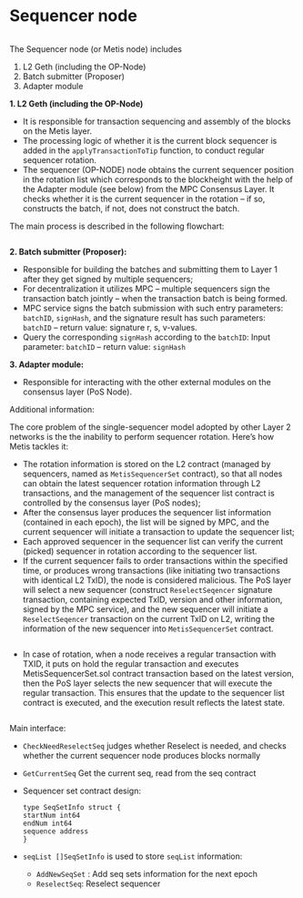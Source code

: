 # Sequencer node

<figure><img src="https://lh7-us.googleusercontent.com/Oe1xh9x7bWa3LdSdenHA7eIJUAPqaU84qzvYto0IiGu8zklRCdgjyJfwF_jNPY6a2EKielrqi50xheFrTB5JQWB_8O0YVqpF8172XXF5LpVyZaZxZm9zScfDS41FKTZlT5XBRKBNsBH5MhI6561zkA3jrUcJEBel_-tlu5IjSoOd1Y1CFyBLJz5PhCNa0g" alt=""><figcaption></figcaption></figure>

The Sequencer node (or Metis node) includes&#x20;

1. L2 Geth (including the OP-Node)
2. Batch submitter (Proposer)
3. Adapter module

**1. L2 Geth (including the OP-Node)**

* It is responsible for transaction sequencing and assembly of the blocks on the Metis layer.
* The processing logic of whether it is the current block sequencer is added in the `applyTransactionToTip` function, to conduct regular sequencer rotation.
* The sequencer (OP-NODE) node obtains the current sequencer position in the rotation list which corresponds to the blockheight with the help of the Adapter module (see below) from the MPC Consensus Layer. It checks whether it is the current sequencer in the rotation –  if so, constructs the batch, if not, does not construct the batch.

The main process is described in the following flowchart:

<figure><img src="https://lh7-us.googleusercontent.com/61XgsYnVIF-XuvcZKlvnK8xT6Zcyy2edqk9Z2qbcSu_zYRVRUIhMOJd47dSFGM5954Ub0vFbktsTbvPGKouCxo18NqdHtjIn01rVDdZfb18DEkD0dStFuhbp6i3n8E-Z_JeEu4lfMuF3meruotmysNC6Y2G3qhI7f3FcVWdsRwAToqYuXLBiqxKLe0owtg" alt=""><figcaption></figcaption></figure>

**2. Batch submitter (Proposer):**

* Responsible for building the batches and submitting them to Layer 1 after they get signed by multiple sequencers;
* For decentralization it utilizes MPC – multiple sequencers sign the transaction batch jointly – when the transaction batch is being formed.
* MPC service signs the batch submission with such entry parameters: `batchID`, `signHash`, and the signature result has such parameters: `batchID` – return value: signature r, s, v-values.
* Query the corresponding `signHash` according to the `batchID`: Input parameter: `batchID` – return value: `signHash`

**3. Adapter module:**

* Responsible for interacting with the other external modules on the consensus layer (PoS Node).

Additional information:

The core problem of the single-sequencer model adopted by other Layer 2 networks is the the inability to perform sequencer rotation. Here’s how Metis tackles it:&#x20;

* The rotation information is stored on the L2 contract (managed by sequencers, named as `MetisSequencerSet` contract), so that all nodes can obtain the latest sequencer rotation information through L2 transactions, and the management of the sequencer list contract is controlled by the consensus layer (PoS nodes);
* After the consensus layer produces the sequencer list information (contained in each epoch), the list will be signed by MPC, and the current sequencer will initiate a transaction to update the sequencer list;
* Each approved sequencer in the sequencer list can verify the current (picked) sequencer in rotation according to the sequencer list.
* If the current sequencer fails to order transactions within the specified time, or produces wrong transactions (like initiating two transactions with identical L2 TxID), the node is considered malicious. The PoS layer will select a new sequencer (construct `ReselectSeqencer` signature transaction, containing expected TxID, version and other information, signed by the MPC service), and the new sequencer will initiate a `ReselectSeqencer` transaction on the current TxID on L2, writing the information of the new sequencer into `MetisSequencerSet` contract.&#x20;

<figure><img src="https://lh7-us.googleusercontent.com/wAMClYcqsSS-QUKDY5SyKOfIuOj7xWLuFkh1v6kmE4_t63L3RnKrzgfUk7I-R1NNONqUCy8Fw16kdTZxcro1riF0k-rnZrT6Z5FkX99J7bm2xU-GmFJB40GUDyL3TDBw_lrN_6u8L9EuKr5mUKlb6Dq6gLoZlqY4RfhXWjiYAt5-Xd-Rn2ODw5ORC4Jvyw" alt=""><figcaption></figcaption></figure>

* In case of rotation, when a node receives a regular transaction with TXID, it puts on hold the regular transaction and executes MetisSequencerSet.sol contract transaction based on the latest version, then the PoS layer selects the new sequencer that will execute the regular transaction. This ensures that the update to the sequencer list contract is executed, and the execution result reflects the latest state.

<figure><img src="https://lh7-us.googleusercontent.com/n0JheWDSQQrMdA5Q8EFIPt8mpCSwP9-HVYgtDfvCoFc6lfCWEh2i8NNcKUCynWvN67jZNRyqrVWLZQ0ZCnNVMNH_-BY9bhpCC_7Voe6Jhy0bcvv9xPTAvj9EH1GD3i8FRo0iRq6jfoBp9idteWfsxtCSRpVvraZ37vUs-rdpYMhDMnxkBr3-Xwl_WXno7Q" alt=""><figcaption></figcaption></figure>

Main interface:

* `CheckNeedReselectSeq` judges whether Reselect is needed, and checks whether the current sequencer node produces blocks normally
* `GetCurrentSeq` Get the current seq, read from the seq contract
*   Sequencer set contract design:

    `type SeqSetInfo struct {`\
    `startNum int64`\
    `endNum int64`\
    `sequence address`\
    `}`
* `seqList []SeqSetInfo` is used to store `seqList` information:
  * `AddNewSeqSet` : Add seq sets information for the next epoch
  * `ReselectSeq`: Reselect sequencer

